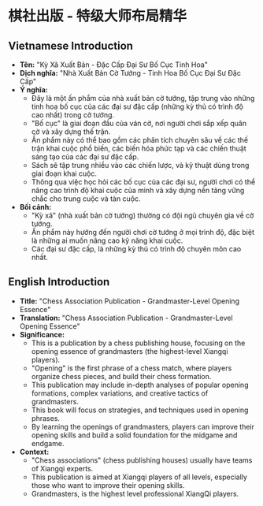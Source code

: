# 棋社出版 - 特级大师布局精华

## Vietnamese Introduction

* **Tên:** "Kỳ Xã Xuất Bản - Đặc Cấp Đại Sư Bố Cục Tinh Hoa"
* **Dịch nghĩa:** "Nhà Xuất Bản Cờ Tướng - Tinh Hoa Bố Cục Đại Sư Đặc Cấp"
* **Ý nghĩa:**
    * Đây là một ấn phẩm của nhà xuất bản cờ tướng, tập trung vào những tinh hoa bố cục của các đại sư đặc cấp (những kỳ thủ có trình độ cao nhất) trong cờ tướng.
    * "Bố cục" là giai đoạn đầu của ván cờ, nơi người chơi sắp xếp quân cờ và xây dựng thế trận.
    * Ấn phẩm này có thể bao gồm các phân tích chuyên sâu về các thế trận khai cuộc phổ biến, các biến hóa phức tạp và các chiến thuật sáng tạo của các đại sư đặc cấp.
    * Sách sẽ tập trung nhiều vào các chiến lược, và kỹ thuật dùng trong giai đoạn khai cuộc.
    * Thông qua việc học hỏi các bố cục của các đại sư, người chơi có thể nâng cao trình độ khai cuộc của mình và xây dựng nền tảng vững chắc cho trung cuộc và tàn cuộc.
* **Bối cảnh:**
    * "Kỳ xã" (nhà xuất bản cờ tướng) thường có đội ngũ chuyên gia về cờ tướng.
    * Ấn phẩm này hướng đến người chơi cờ tướng ở mọi trình độ, đặc biệt là những ai muốn nâng cao kỹ năng khai cuộc.
    * Các đại sư đặc cấp, là những kỳ thủ có trình độ chuyên môn cao nhất.

## English Introduction

* **Title:** "Chess Association Publication - Grandmaster-Level Opening Essence"
* **Translation:** "Chess Association Publication - Grandmaster-Level Opening Essence"
* **Significance:**
    * This is a publication by a chess publishing house, focusing on the opening essence of grandmasters (the highest-level Xiangqi players).
    * "Opening" is the first phrase of a chess match, where players organize chess pieces, and build their chess formation.
    * This publication may include in-depth analyses of popular opening formations, complex variations, and creative tactics of grandmasters.
    * This book will focus on strategies, and techniques used in opening phrases.
    * By learning the openings of grandmasters, players can improve their opening skills and build a solid foundation for the midgame and endgame.
* **Context:**
    * "Chess associations" (chess publishing houses) usually have teams of Xiangqi experts.
    * This publication is aimed at Xiangqi players of all levels, especially those who want to improve their opening skills.
    * Grandmasters, is the highest level professional XiangQi players.